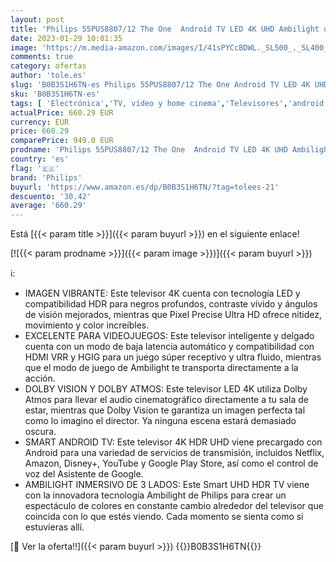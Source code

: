 ```yaml
---
layout: post
title: 'Philips 55PUS8807/12 The One  Android TV LED 4K UHD Ambilight de 55". Dolby Vision cinematográfico y Sonido Atmo. Asistente de Google Integrado  Compatible con Alexa  2022'
date: 2023-01-29 10:01:35
image: 'https://m.media-amazon.com/images/I/41sPYCcBDWL._SL500_._SL400_.jpg'
comments: true
category: ofertas
author: 'tole.es'
slug: 'B0B3S1H6TN-es Philips 55PUS8807/12 The One Android TV LED 4K UHD...'
sku: 'B0B3S1H6TN-es'
tags: [ 'Electrónica','TV, vídeo y home cinema','Televisores','android','philips','🇪🇸', ]
actualPrice: 660.29 EUR
currency: EUR
price: 660.29
comparePrice: 949.0 EUR
prodname: 'Philips 55PUS8807/12 The One  Android TV LED 4K UHD Ambilight de 55". Dolby Vision cinematográfico y Sonido Atmo. Asistente de Google Integrado  Compatible con Alexa  2022'
country: 'es'
flag: '🇪🇸'
brand: 'Philips'
buyurl: 'https://www.amazon.es/dp/B0B3S1H6TN/?tag=tolees-21'
descuento: '30.42'
average: '660.29'
---
```


Está [{{< param title >}}]({{< param buyurl >}}) en el siguiente enlace!

[![{{< param prodname >}}]({{< param image >}})]({{< param buyurl >}})

ℹ️:

- IMAGEN VIBRANTE: Este televisor 4K cuenta con tecnología LED y compatibilidad HDR para negros profundos, contraste vívido y ángulos de visión mejorados, mientras que Pixel Precise Ultra HD ofrece nitidez, movimiento y color increíbles.
- EXCELENTE PARA VIDEOJUEGOS: Este televisor inteligente y delgado cuenta con un modo de baja latencia automático y compatibilidad con HDMI VRR y HGIG para un juego súper receptivo y ultra fluido, mientras que el modo de juego de Ambilight te transporta directamente a la acción.
- DOLBY VISION Y DOLBY ATMOS: Este televisor LED 4K utiliza Dolby Atmos para llevar el audio cinematográfico directamente a tu sala de estar, mientras que Dolby Vision te garantiza un imagen perfecta tal como lo imagino el director. Ya ninguna escena estará demasiado oscura.
- SMART ANDROID TV: Este televisor 4K HDR UHD viene precargado con Android para una variedad de servicios de transmisión, incluidos Netflix, Amazon, Disney+, YouTube y Google Play Store, así como el control de voz del Asistente de Google.
- AMBILIGHT INMERSIVO DE 3 LADOS: Este Smart UHD HDR TV viene con la innovadora tecnología Ambilight de Philips para crear un espectáculo de colores en constante cambio alrededor del televisor que coincida con lo que estés viendo. Cada momento se sienta como si estuvieras allí.

[🛒 Ver la oferta!!]({{< param buyurl >}})
{{<world>}}B0B3S1H6TN{{</world>}}
